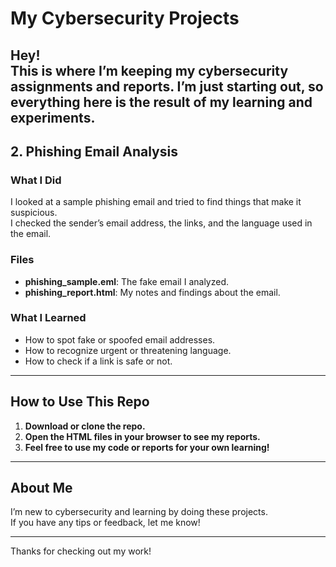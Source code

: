 # My Cybersecurity Projects

Hey!  
This is where I’m keeping my cybersecurity assignments and reports. I’m just starting out, so everything here is the result of my learning and experiments.
---

## 2. Phishing Email Analysis

### What I Did
I looked at a sample phishing email and tried to find things that make it suspicious.  
I checked the sender’s email address, the links, and the language used in the email.

### Files
- **phishing_sample.eml**: The fake email I analyzed.
- **phishing_report.html**: My notes and findings about the email.

### What I Learned
- How to spot fake or spoofed email addresses.
- How to recognize urgent or threatening language.
- How to check if a link is safe or not.

---

## How to Use This Repo

1. **Download or clone the repo.**
2. **Open the HTML files in your browser to see my reports.**
3. **Feel free to use my code or reports for your own learning!**

---

## About Me

I’m new to cybersecurity and learning by doing these projects.  
If you have any tips or feedback, let me know!

---

Thanks for checking out my work!
